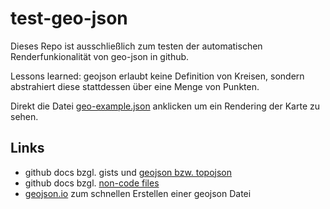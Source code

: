 # test-geo-json

Dieses Repo ist ausschließlich zum testen der automatischen Renderfunkionalität von geo-json in github.

Lessons learned: geojson erlaubt keine Definition von Kreisen, sondern abstrahiert diese stattdessen über eine Menge von Punkten.

Direkt die Datei [geo-example.json](geo-example.json) anklicken um ein Rendering der Karte zu sehen.

## Links

* github docs bzgl. gists und [geojson bzw. topojson](https://docs.github.com/en/get-started/writing-on-github/working-with-advanced-formatting/creating-diagrams#creating-geojson-and-topojson-maps)
* github docs bzgl. [non-code files](https://docs.github.com/en/repositories/working-with-files/using-files/working-with-non-code-files#mapping-geojsontopojson-files-on-github)
* [geojson.io](https://geojson.io) zum schnellen Erstellen einer geojson Datei
